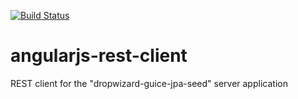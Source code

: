 [![Build Status](https://travis-ci.org/oregami/angularjs-rest-client.svg?branch=master)](https://travis-ci.org/oregami/angularjs-rest-client)

angularjs-rest-client
=====================

REST client for the "dropwizard-guice-jpa-seed" server application 
